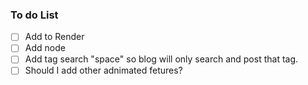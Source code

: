 ### To do List

- [ ] Add to Render
- [ ] Add node
- [ ] Add tag search "space" so blog will only search and post that tag.
- [ ] Should I add other adnimated fetures?